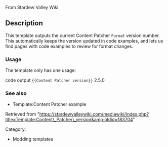 From Stardew Valley Wiki

## Description

This template outputs the current Content Patcher `Format` version number. This automatically keeps the version updated in code examples, and lets us find pages with code examples to review for format changes.

### Usage

The template only has one usage:

code output `{{Content Patcher version}}` 2.5.0

### See also

- Template:Content Patcher example

Retrieved from "https://stardewvalleywiki.com/mediawiki/index.php?title=Template:Content\_Patcher\_version&amp;oldid=183704"

Category:

- Modding templates